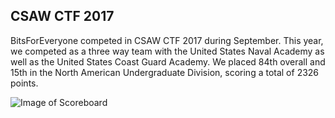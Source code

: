 ## CSAW CTF 2017

BitsForEveryone competed in CSAW CTF 2017 during September. This year, we competed as a three way team with the United States Naval Academy as well as the United States Coast Guard Academy. We placed 84th overall and 15th in the North American Undergraduate Division, scoring a total of 2326 points.

 ![Image of Scoreboard](https://github.com/bitsforeveryone/write-ups/blob/master/CSAW_CTF_2017/scoreboard.png)
